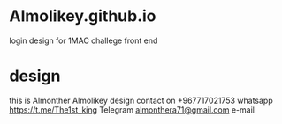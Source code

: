 # Almolikey.github.io
login design  for 1MAC challege front end
# design
this is Almonther Almolikey design 
contact on +967717021753    whatsapp
https://t.me/The1st_king    Telegram 
almonthera71@gmail.com      e-mail
